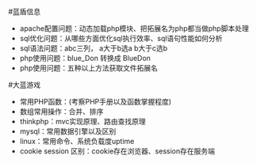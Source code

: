 #蓝盾信息
* apache配置问题：动态加载php模块、把拓展名为php都当做php脚本处理
* sql优化问题：从哪些方面优化sql执行效率、sql语句性能如何分析
* sql语法问题：abc三列， a大于b选a b大于c选b
* php使用问题：blue_Don 转换成 BlueDon
* php使用问题：五种以上方法获取文件拓展名

#大蓝游戏
* 常用PHP函数：(考察PHP手册以及函数掌握程度)
* 数组常用操作：合并、排序
* thinkphp：mvc实现原理、路由查找原理
* mysql：常用数据引擎以及区别
* linux：常用命令、系统负载度uptime
* cookie session 区别：cookie存在浏览器、session存在服务端



